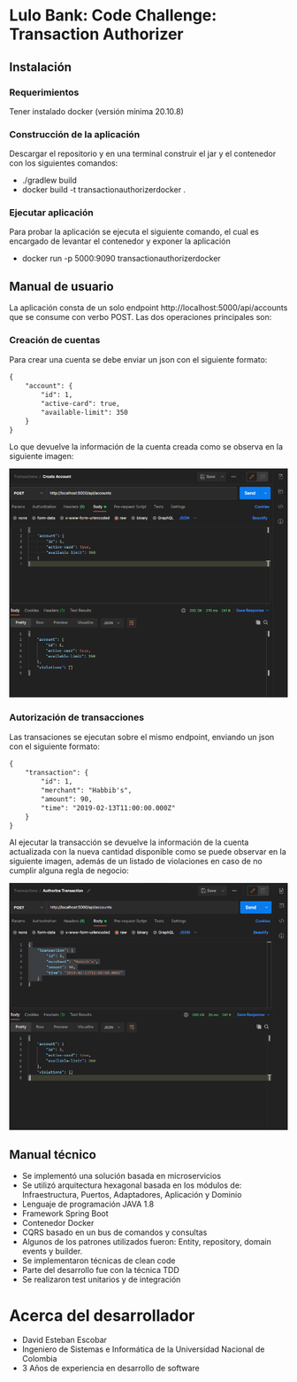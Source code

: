 # Lulo Bank: Code Challenge: Transaction Authorizer

## Instalación

### Requerimientos

Tener instalado docker (versión mínima 20.10.8)

### Construcción de la aplicación

Descargar el repositorio y en una terminal construir el jar y el contenedor con los siguientes comandos:

- ./gradlew build
- docker build -t transactionauthorizerdocker .

### Ejecutar aplicación

Para probar la aplicación se ejecuta el siguiente comando, el cual es encargado de levantar el contenedor y exponer la aplicación

- docker run -p 5000:9090 transactionauthorizerdocker

## Manual de usuario

La aplicación consta de un solo endpoint http://localhost:5000/api/accounts que se consume con verbo POST. Las dos operaciones principales son:

### Creación de cuentas

Para crear una cuenta se debe enviar un json con el siguiente formato:

```
{
    "account": {
        "id": 1,
        "active-card": true,
        "available-limit": 350
    }
}
```

Lo que devuelve la información de la cuenta creada como se observa en la siguiente imagen:

![img.png](img.png)

### Autorización de transacciones

Las transaciones se ejecutan sobre el mismo endpoint, enviando un json con el siguiente formato:

```
{
    "transaction": {
        "id": 1,
        "merchant": "Habbib's",
        "amount": 90,
        "time": "2019-02-13T11:00:00.000Z"
    }
}
```

Al ejecutar la transacción se devuelve la información de la cuenta actualizada con la nueva cantidad disponible como se puede observar en la siguiente imagen, además de un listado de violaciones en caso de no cumplir alguna regla de negocio:

![img_1.png](img_1.png)

## Manual técnico

- Se implementó una solución basada en microservicios
- Se utilizó arquitectura hexagonal basada en los módulos de: Infraestructura, Puertos, Adaptadores, Aplicación y Dominio
- Lenguaje de programación JAVA 1.8
- Framework Spring Boot
- Contenedor Docker
- CQRS basado en un bus de comandos y consultas
- Algunos de los patrones utilizados fueron: Entity, repository, domain events y builder.  
- Se implementaron técnicas de clean code
- Parte del desarrollo fue con la técnica TDD
- Se realizaron test unitarios y de integración


# Acerca del desarrollador

- David Esteban Escobar
- Ingeniero de Sistemas e Informática de la Universidad Nacional de Colombia
- 3 Años de experiencia en desarrollo de software